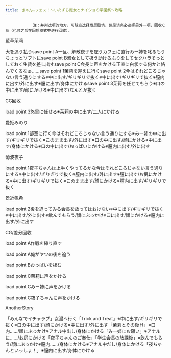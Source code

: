 ```yaml
---
title: きゃん☆フェス！～いたずら魔女とナイショの学園祭～攻略
---
```


                注：并列选项的地方，可随意选择发展剧情，但是请务必选择另外一项，回收ＣＧ（也可之后在回想模式中进行回收）。

藍草茉莉

犬を追う払うsave point A一旦、解散夜子を庇うカフェに直行みー姉を叱るもうちょっとソフトにsave point B淑女として扱う助けるふりをしてセクハラそっとしておく生贄を差し出すsave point C会長に声をかける正直に白状する何かと絡んでくるなぁ……save point 1茉莉を迎えに行くsave point 2今はそれどころじゃない言う通りにする※中に出す/ギリギリで抜く※中に出す/ギリギリで抜く※膣内に出す/外に出す※膣に出す/身体にかけるsave point 3茉莉を任せてもらう※口の中に出す/顔にかける※中に出す/なんとか抜く

CG回收

load point 3悠里に任せる※茉莉の中に出す/二人にかける

豊姫みのり

load point 1部室に行く今はそれどころじゃない言う通りにする※みー姉の中に出す/ギリギリで抜く※このまま出す/外に出す※口の中に出す/顔にかける※中に出す/身体にかける※口の中に出す/おっぱいにかける※膣内に出す/外に出す

葡波夜子

load point 1夜子ちゃんは上手くやってるかな今はそれどころじゃない言う通りにする※中に出す/ぎりぎりで抜く※膣内に出す/外に出す※膣に出す/お尻にかける※中に出す/ギリギリで抜く※このまま出す/顔にかける※膣内に出す/ギリギリで抜く

景近帆希

load point 2後を追ってみる会長を放ってはおけない※中に出す/ギリギリで抜く※中に出す/外に出す※飲んでもらう/顔にぶっかけ※口に出す/顔にかける※膣内に出す/外に出す

CG/差分回收

load point A作戦を練り直す

load point A俺がヤツの後を追う

load point Bおっぱいを揉む

load point C茉莉に声をかける

load point Cみー姉に声をかける

load point C夜子ちゃんに声をかける

AnotherStory

「みんなでイチャラブ」女湯へ行く「Trick and Treat」※中に出す/ギリギリで抜く※口の中に出す/顔にかける※中に出す/外に出す「茉莉とその後Ｈ」※口内……/顔にぶっかけ※アナル中出し/身体にかける「みー姉にお願い」※アナルに……/お尻にかける「夜子ちゃんのご奉仕」「学生会長の放課後」※飲んでもらう/顔にぶっかけ※膣内……/身体にかける※アナル中だし/身体にかける「夜ちゃんといっしょ！」※膣内に出す/身体にかける
              
